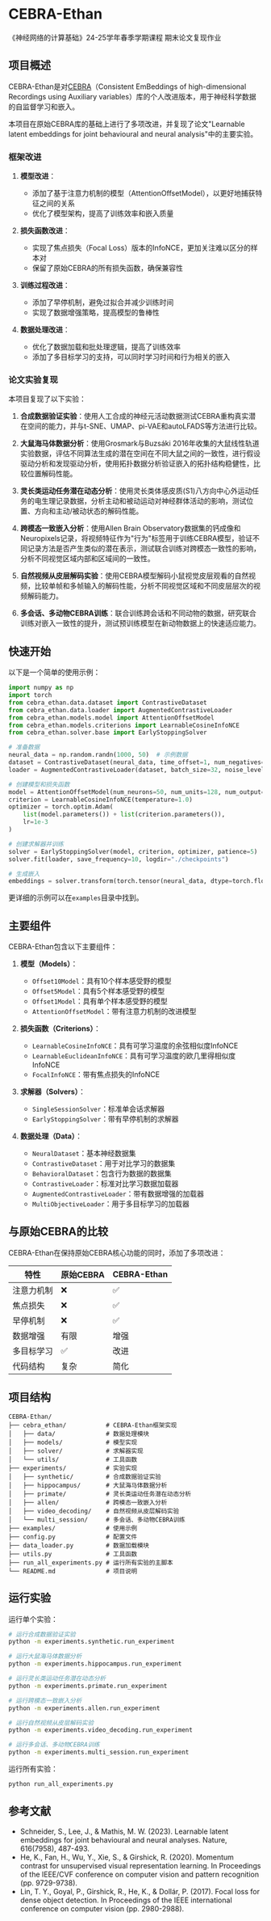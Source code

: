 # CEBRA-Ethan

《神经网络的计算基础》24-25学年春季学期课程 期末论文复现作业

## 项目概述

CEBRA-Ethan是对[CEBRA](https://github.com/AdaptiveMotorControlLab/CEBRA)（Consistent EmBeddings of high-dimensional Recordings using Auxiliary variables）库的个人改进版本，用于神经科学数据的自监督学习和嵌入。

本项目在原始CEBRA库的基础上进行了多项改进，并复现了论文"Learnable latent embeddings for joint behavioural and neural analysis"中的主要实验。

### 框架改进

1. **模型改进**：
   - 添加了基于注意力机制的模型（AttentionOffsetModel），以更好地捕获特征之间的关系
   - 优化了模型架构，提高了训练效率和嵌入质量

2. **损失函数改进**：
   - 实现了焦点损失（Focal Loss）版本的InfoNCE，更加关注难以区分的样本对
   - 保留了原始CEBRA的所有损失函数，确保兼容性

3. **训练过程改进**：
   - 添加了早停机制，避免过拟合并减少训练时间
   - 实现了数据增强策略，提高模型的鲁棒性

4. **数据处理改进**：
   - 优化了数据加载和批处理逻辑，提高了训练效率
   - 添加了多目标学习的支持，可以同时学习时间和行为相关的嵌入

### 论文实验复现

本项目复现了以下实验：

1. **合成数据验证实验**：使用人工合成的神经元活动数据测试CEBRA重构真实潜在空间的能力，并与t-SNE、UMAP、pi-VAE和autoLFADS等方法进行比较。

2. **大鼠海马体数据分析**：使用Grosmark与Buzsáki 2016年收集的大鼠线性轨道实验数据，评估不同算法生成的潜在空间在不同大鼠之间的一致性，进行假设驱动分析和发现驱动分析，使用拓扑数据分析验证嵌入的拓扑结构稳健性，比较位置解码性能。

3. **灵长类运动任务潜在动态分析**：使用灵长类体感皮质(S1)八方向中心外运动任务的电生理记录数据，分析主动和被动运动对神经群体活动的影响，测试位置、方向和主动/被动状态的解码性能。

4. **跨模态一致嵌入分析**：使用Allen Brain Observatory数据集的钙成像和Neuropixels记录，将视频特征作为"行为"标签用于训练CEBRA模型，验证不同记录方法是否产生类似的潜在表示，测试联合训练对跨模态一致性的影响，分析不同视觉区域内部和区域间的一致性。

5. **自然视频从皮层解码实验**：使用CEBRA模型解码小鼠视觉皮层观看的自然视频，比较单帧和多帧输入的解码性能，分析不同视觉区域和不同皮层层次的视频解码能力。

6. **多会话、多动物CEBRA训练**：联合训练跨会话和不同动物的数据，研究联合训练对嵌入一致性的提升，测试预训练模型在新动物数据上的快速适应能力。

## 快速开始

以下是一个简单的使用示例：

```python
import numpy as np
import torch
from cebra_ethan.data.dataset import ContrastiveDataset
from cebra_ethan.data.loader import AugmentedContrastiveLoader
from cebra_ethan.models.model import AttentionOffsetModel
from cebra_ethan.models.criterions import LearnableCosineInfoNCE
from cebra_ethan.solver.base import EarlyStoppingSolver

# 准备数据
neural_data = np.random.randn(1000, 50)  # 示例数据
dataset = ContrastiveDataset(neural_data, time_offset=1, num_negatives=10)
loader = AugmentedContrastiveLoader(dataset, batch_size=32, noise_level=0.05)

# 创建模型和损失函数
model = AttentionOffsetModel(num_neurons=50, num_units=128, num_output=3)
criterion = LearnableCosineInfoNCE(temperature=1.0)
optimizer = torch.optim.Adam(
    list(model.parameters()) + list(criterion.parameters()),
    lr=1e-3
)

# 创建求解器并训练
solver = EarlyStoppingSolver(model, criterion, optimizer, patience=5)
solver.fit(loader, save_frequency=10, logdir="./checkpoints")

# 生成嵌入
embeddings = solver.transform(torch.tensor(neural_data, dtype=torch.float32))
```

更详细的示例可以在`examples`目录中找到。

## 主要组件

CEBRA-Ethan包含以下主要组件：

1. **模型（Models）**：
   - `Offset10Model`：具有10个样本感受野的模型
   - `Offset5Model`：具有5个样本感受野的模型
   - `Offset1Model`：具有单个样本感受野的模型
   - `AttentionOffsetModel`：带有注意力机制的改进模型

2. **损失函数（Criterions）**：
   - `LearnableCosineInfoNCE`：具有可学习温度的余弦相似度InfoNCE
   - `LearnableEuclideanInfoNCE`：具有可学习温度的欧几里得相似度InfoNCE
   - `FocalInfoNCE`：带有焦点损失的InfoNCE

3. **求解器（Solvers）**：
   - `SingleSessionSolver`：标准单会话求解器
   - `EarlyStoppingSolver`：带有早停机制的求解器

4. **数据处理（Data）**：
   - `NeuralDataset`：基本神经数据集
   - `ContrastiveDataset`：用于对比学习的数据集
   - `BehavioralDataset`：包含行为数据的数据集
   - `ContrastiveLoader`：标准对比学习数据加载器
   - `AugmentedContrastiveLoader`：带有数据增强的加载器
   - `MultiObjectiveLoader`：用于多目标学习的加载器

## 与原始CEBRA的比较

CEBRA-Ethan在保持原始CEBRA核心功能的同时，添加了多项改进：

| 特性 | 原始CEBRA | CEBRA-Ethan |
|------|-----------|-------------|
| 注意力机制 | ❌ | ✅ |
| 焦点损失 | ❌ | ✅ |
| 早停机制 | ❌ | ✅ |
| 数据增强 | 有限 | 增强 |
| 多目标学习 | ✅ | 改进 |
| 代码结构 | 复杂 | 简化 |

## 项目结构

```
CEBRA-Ethan/
├── cebra_ethan/           # CEBRA-Ethan框架实现
│   ├── data/              # 数据处理模块
│   ├── models/            # 模型实现
│   ├── solver/            # 求解器实现
│   └── utils/             # 工具函数
├── experiments/           # 实验实现
│   ├── synthetic/         # 合成数据验证实验
│   ├── hippocampus/       # 大鼠海马体数据分析
│   ├── primate/           # 灵长类运动任务潜在动态分析
│   ├── allen/             # 跨模态一致嵌入分析
│   ├── video_decoding/    # 自然视频从皮层解码实验
│   └── multi_session/     # 多会话、多动物CEBRA训练
├── examples/              # 使用示例
├── config.py              # 配置文件
├── data_loader.py         # 数据加载模块
├── utils.py               # 工具函数
├── run_all_experiments.py # 运行所有实验的主脚本
└── README.md              # 项目说明
```

## 运行实验

运行单个实验：

```bash
# 运行合成数据验证实验
python -m experiments.synthetic.run_experiment

# 运行大鼠海马体数据分析
python -m experiments.hippocampus.run_experiment

# 运行灵长类运动任务潜在动态分析
python -m experiments.primate.run_experiment

# 运行跨模态一致嵌入分析
python -m experiments.allen.run_experiment

# 运行自然视频从皮层解码实验
python -m experiments.video_decoding.run_experiment

# 运行多会话、多动物CEBRA训练
python -m experiments.multi_session.run_experiment
```

运行所有实验：

```bash
python run_all_experiments.py
```

## 参考文献

- Schneider, S., Lee, J., & Mathis, M. W. (2023). Learnable latent embeddings for joint behavioural and neural analyses. Nature, 616(7958), 487-493.
- He, K., Fan, H., Wu, Y., Xie, S., & Girshick, R. (2020). Momentum contrast for unsupervised visual representation learning. In Proceedings of the IEEE/CVF conference on computer vision and pattern recognition (pp. 9729-9738).
- Lin, T. Y., Goyal, P., Girshick, R., He, K., & Dollár, P. (2017). Focal loss for dense object detection. In Proceedings of the IEEE international conference on computer vision (pp. 2980-2988).